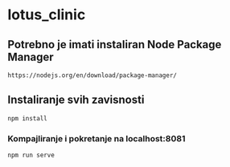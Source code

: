 # lotus_clinic

## Potrebno je imati instaliran Node Package Manager
```
https://nodejs.org/en/download/package-manager/
```
## Instaliranje svih zavisnosti
```
npm install
```

### Kompajliranje i pokretanje na localhost:8081
```
npm run serve
```

